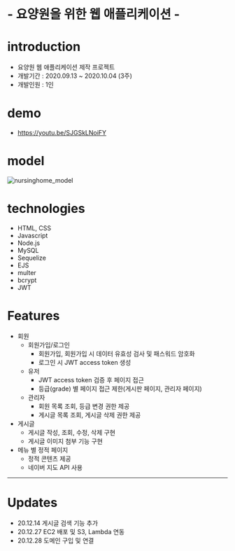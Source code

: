 # - 요양원을 위한 웹 애플리케이션 -

# introduction

- 요양원 웹 애플리케이션 제작 프로젝트
- 개발기간 : 2020.09.13 ~ 2020.10.04 (3주)
- 개발인원 : 1인

# demo

- https://youtu.be/SJGSkLNoiFY

# model

![nursinghome_model](https://user-images.githubusercontent.com/56582747/95107176-8130ec80-0774-11eb-83e1-e90a865efd8a.JPG)

# technologies

- HTML, CSS
- Javascript
- Node.js
- MySQL
- Sequelize
- EJS
- multer
- bcrypt
- JWT

# Features

- 회원
  - 회원가입/로그인
    - 회원가입, 회원가입 시 데이터 유효성 검사 및 패스워드 암호화
    - 로그인 시 JWT access token 생성
  - 유저
    - JWT access token 검증 후 페이지 접근
    - 등급(grade) 별 페이지 접근 제한(게시판 페이지, 관리자 페이지)
  - 관리자
    - 회원 목록 조회, 등급 변경 권한 제공
    - 게시글 목록 조회, 게시글 삭제 권한 제공
- 게시글
  - 게시글 작성, 조회, 수정, 삭제 구현
  - 게시글 이미지 첨부 기능 구현
- 메뉴 별 정적 페이지
  - 정적 콘텐츠 제공
  - 네이버 지도 API 사용

---

# Updates

- 20.12.14 게시글 검색 기능 추가
- 20.12.27 EC2 배포 및 S3, Lambda 연동
- 20.12.28 도메인 구입 및 연결
